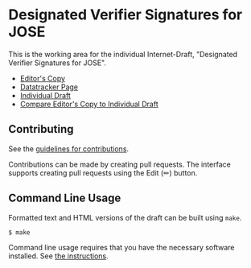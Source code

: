 # Designated Verifier Signatures for JOSE

This is the working area for the individual Internet-Draft, "Designated Verifier Signatures for JOSE".

* [Editor's Copy](https://paulbastian.github.io/draft-bastian-jose-dvs/#go.draft-bastian-jose-dvs.html)
* [Datatracker Page](https://datatracker.ietf.org/doc/draft-bastian-jose-dvs)
* [Individual Draft](https://datatracker.ietf.org/doc/html/draft-bastian-jose-dvs)
* [Compare Editor's Copy to Individual Draft](https://paulbastian.github.io/draft-bastian-jose-dvs/#go.draft-bastian-jose-dvs.diff)


## Contributing

See the
[guidelines for contributions](https://github.com/paulbastian/draft-bastian-jose-dvs/blob/main/CONTRIBUTING.md).

Contributions can be made by creating pull requests.
The  interface supports creating pull requests using the Edit (✏) button.


## Command Line Usage

Formatted text and HTML versions of the draft can be built using `make`.

```sh
$ make
```

Command line usage requires that you have the necessary software installed.  See
[the instructions](https://github.com/martinthomson/i-d-template/blob/main/doc/SETUP.md).

